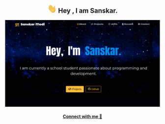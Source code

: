 ### <h2 align="center"><img src="https://github.com/sansProg/sansProg/blob/main/Hi.gif" width="30"> Hey , I am Sanskar. </h2>

<p align="center">
  <a href="https://sansprog.github.io/Portfolio/"><img src="https://github.com/sansProg/sansProg/blob/main/websiteimg.png" width="700"></a>
</p>

<h4 align="center"><a href="https://sansprog.github.io/Portfolio/#contact"> Connect with me 💬</a></h4>
<!--
**sansProg/sansProg** is a ✨ _special_ ✨ repository because its `README.md` (this file) appears on your GitHub profile.

Here are some ideas to get you started:

- 🔭 I’m currently working on ...
- 🌱 I’m currently learning ...
- 👯 I’m looking to collaborate on ...
- 🤔 I’m looking for help with ...
- 💬 Ask me about ...
- 📫 How to reach me: ...
- 😄 Pronouns: ...
- ⚡ Fun fact: ...
-->
